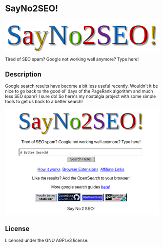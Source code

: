 # SayNo2SEO!

<p align="center">
  <a href="https://sayno2seo.com">
    <img src="assets/say-no-2-seo-logo.png" alt="Say No 2 SEO Logo" />
  </a>
</p>

Tired of SEO spam? Google not working well anymore? Type here!

## Description

Google search results have become a bit less useful recently. Wouldn't it be nice to go back to the good ol' days of the PageRank algorithm and much less SEO spam? I sure do! So here's my nostalgia project with some simple tools to get us back to a better search!

<p align="center">
  <a href="https://sayno2seo.com">
    <img src="assets/say-no-2-seo-page.png" alt="Say No 2 SEO Page" />
  </a>
</p>

## License

Licensed under the GNU AGPLv3 license.

